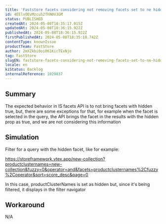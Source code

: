 ```yaml
---
title: 'Faststore facets considering not removing facets set to ne hidden'
id: 4EElvOEvMzcu52fhNOVJGM
status: PUBLISHED
createdAt: 2024-05-08T18:35:17.015Z
updatedAt: 2024-05-08T18:36:15.922Z
publishedAt: 2024-05-08T18:36:15.922Z
firstPublishedAt: 2024-05-08T18:35:18.742Z
contentType: knownIssue
productTeam: FastStore
author: 2mXZkbi0oi061KicTExNjo
tag: FastStore
slugEN: faststore-facets-considering-not-removing-facets-set-to-ne-hidden
locale: en
kiStatus: Backlog
internalReference: 1029837
---
```


## Summary



The expected behavior in IS facets API is to not bring facets with hidden true, but, there are some exceptions for that, for example when the facet is selected in the query, the API brings the facet in the results with the hidden prop as true, and we are not considering this information


##

## Simulation



Filter for a query with the hidden facet, like for example:

https://storeframework.vtex.app/new-collection?productclusternames=new-collection&fuzzy=0&operator=and&facets=productclusternames%2Cfuzzy%2Coperator&sort=score_desc&page=0

In this case, productClusterNames is set as hidden but, since it's being filtered, it displays in the filter navigator


##

## Workaround


N/A




